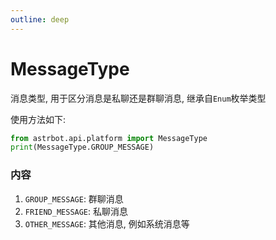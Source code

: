 ```yaml
---
outline: deep
---
```


# MessageType

消息类型, 用于区分消息是私聊还是群聊消息, 继承自`Enum`枚举类型

使用方法如下:

```Python
from astrbot.api.platform import MessageType
print(MessageType.GROUP_MESSAGE)
```

### 内容

1. `GROUP_MESSAGE`: 群聊消息
2. `FRIEND_MESSAGE`: 私聊消息
3. `OTHER_MESSAGE`: 其他消息, 例如系统消息等
